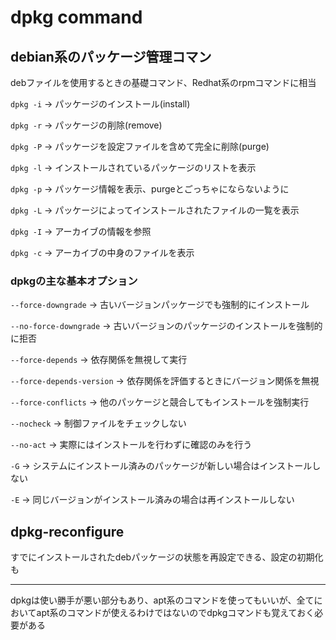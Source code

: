 # dpkg command

## debian系のパッケージ管理コマン

debファイルを使用するときの基礎コマンド、Redhat系のrpmコマンドに相当

`dpkg -i` -> パッケージのインストール(install)

`dpkg -r` -> パッケージの削除(remove)

`dpkg -P` -> パッケージを設定ファイルを含めて完全に削除(purge)

`dpkg -l` -> インストールされているパッケージのリストを表示

`dpkg -p` -> パッケージ情報を表示、purgeとごっちゃにならないように

`dpkg -L` -> パッケージによってインストールされたファイルの一覧を表示

`dpkg -I` -> アーカイブの情報を参照

`dpkg -c` -> アーカイブの中身のファイルを表示

### dpkgの主な基本オプション

`--force-downgrade` -> 古いバージョンパッケージでも強制的にインストール

`--no-force-downgrade` -> 古いバージョンのパッケージのインストールを強制的に拒否

`--force-depends` -> 依存関係を無視して実行

`--force-depends-version` -> 依存関係を評価するときにバージョン関係を無視

`--force-conflicts` -> 他のパッケージと競合してもインストールを強制実行

`--nocheck` -> 制御ファイルをチェックしない

`--no-act` -> 実際にはインストールを行わずに確認のみを行う

`-G` -> システムにインストール済みのパッケージが新しい場合はインストールしない

`-E` -> 同じバージョンがインストール済みの場合は再インストールしない

## dpkg-reconfigure

すでにインストールされたdebパッケージの状態を再設定できる、設定の初期化も

---
dpkgは使い勝手が悪い部分もあり、apt系のコマンドを使ってもいいが、全てにおいてapt系のコマンドが使えるわけではないのでdpkgコマンドも覚えておく必要がある
